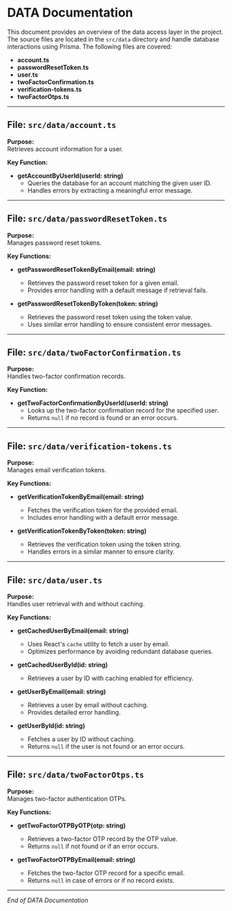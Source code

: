 # DATA Documentation

This document provides an overview of the data access layer in the project. The source files are located in the `src/data` directory and handle database interactions using Prisma. The following files are covered:

- **account.ts**
- **passwordResetToken.ts**
- **user.ts**
- **twoFactorConfirmation.ts**
- **verification-tokens.ts**
- **twoFactorOtps.ts**

---

## File: `src/data/account.ts`

**Purpose:**  
Retrieves account information for a user.

**Key Function:**  
- **getAccountByUserId(userId: string)**  
  - Queries the database for an account matching the given user ID.
  - Handles errors by extracting a meaningful error message.

---

## File: `src/data/passwordResetToken.ts`

**Purpose:**  
Manages password reset tokens.

**Key Functions:**  
- **getPasswordResetTokenByEmail(email: string)**  
  - Retrieves the password reset token for a given email.
  - Provides error handling with a default message if retrieval fails.

- **getPasswordResetTokenByToken(token: string)**  
  - Retrieves the password reset token using the token value.
  - Uses similar error handling to ensure consistent error messages.

---

## File: `src/data/twoFactorConfirmation.ts`

**Purpose:**  
Handles two-factor confirmation records.

**Key Function:**  
- **getTwoFactorConfirmationByUserId(userId: string)**  
  - Looks up the two-factor confirmation record for the specified user.
  - Returns `null` if no record is found or an error occurs.

---

## File: `src/data/verification-tokens.ts`

**Purpose:**  
Manages email verification tokens.

**Key Functions:**  
- **getVerificationTokenByEmail(email: string)**  
  - Fetches the verification token for the provided email.
  - Includes error handling with a default error message.

- **getVerificationTokenByToken(token: string)**  
  - Retrieves the verification token using the token string.
  - Handles errors in a similar manner to ensure clarity.

---

## File: `src/data/user.ts`

**Purpose:**  
Handles user retrieval with and without caching.

**Key Functions:**  
- **getCachedUserByEmail(email: string)**  
  - Uses React's `cache` utility to fetch a user by email.
  - Optimizes performance by avoiding redundant database queries.

- **getCachedUserById(id: string)**  
  - Retrieves a user by ID with caching enabled for efficiency.

- **getUserByEmail(email: string)**  
  - Retrieves a user by email without caching.
  - Provides detailed error handling.

- **getUserById(id: string)**  
  - Fetches a user by ID without caching.
  - Returns `null` if the user is not found or an error occurs.

---

## File: `src/data/twoFactorOtps.ts`

**Purpose:**  
Manages two-factor authentication OTPs.

**Key Functions:**  
- **getTwoFactorOTPByOTP(otp: string)**  
  - Retrieves a two-factor OTP record by the OTP value.
  - Returns `null` if not found or if an error occurs.

- **getTwoFactorOTPByEmail(email: string)**  
  - Fetches the two-factor OTP record for a specific email.
  - Returns `null` in case of errors or if no record exists.

---

*End of DATA Documentation*
